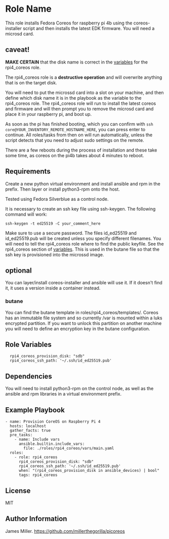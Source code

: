 Role Name
=========

This role installs Fedora Coreos for raspberry pi 4b using the coreos-installer script and then installs the latest EDK firmware.  You will need a microsd card.

## caveat!
<b>MAKE CERTAIN</b> that the disk name is correct in the [variables](#role-variables) for the rpi4_coreos role.

The rpi4_coreos role is a <b>destructive operation</b> and will overwrite anything that is on the target disk.

You will need to put the microssd card into a slot on your machine, and then define which disk name it is in the playbook as the variable to the rpi4_coreos role.  The rpi4_coreos role will run to install the latest coreos and firmware and will then prompt you to remove the microsd card and place it in your raspberry pi, and boot up.

As soon as the pi has finished booting, which you can confirm with 
```ssh core@YOUR_INVENTORY_REMOTE_HOSTNAME_HERE```, you can press enter to continue.  All roles/tasks from then on will run automatically, unless the script detects that you need to adjust sudo settings on the remote.

There are a few reboots during the process of installation and these take some time, as coreos on the pi4b takes about 4 minutes to reboot.

Requirements
------------

Create a new python virtual environment and install ansible and rpm in the prefix.  Then layer or install python3-rpm onto the host.

Tested using Fedora Silverblue as a control node.

It is necessary to create an ssh key file using ssh-keygen.  The following command will work:
```
ssh-keygen -t ed25519 -C your_comment_here
```
Make sure to use a secure password.  The files id_ed25519 and id_ed25519.pub will be created unless you
specify different filenames.  You will need to tell the rpi4_coreos role where to find the public keyfile.
See the rpi4_coreos section of [variables](#variables).  This is used in the butane file so that the
ssh key is provisioned into the microssd image.



## optional
You can layer/install coreos-installer and ansible will use it.  If it doesn't find it, it uses a version inside a container instead.

### butane
You can find the butane template in roles/rpi4_coreos/templates/.  Coreos has an immutable file system and so currently /var is mounted within a luks encrypted partition.  If you want to unlock this partition on another machine you will need to define an encryption key in the butane configuration.

Role Variables
--------------

```
  rpi4_coreos_provision_disk: "sdb"
  rpi4_coreos_ssh_path: '~/.ssh/id_ed25519.pub'
```

Dependencies
------------

You will need to install python3-rpm on the control node, as well as the ansible and rpm libraries in a virtual environment prefix.

Example Playbook
----------------
```
- name: Provision CoreOS on Raspberry Pi 4
  hosts: localhost
  gather_facts: true
  pre_tasks:
    - name: Include vars
      ansible.builtin.include_vars:
        file: ./roles/rpi4_coreos/vars/main.yaml
  roles:
    - role: rpi4_coreos
      rpi4_coreos_provision_disk: "sdb"
      rpi4_coreos_ssh_path: '~/.ssh/id_ed25519.pub'
      when: "(rpi4_coreos_provision_disk in ansible_devices) | bool"
      tags: rpi4_coreos
```
License
-------

MIT

Author Information
------------------

James Miller.  https://github.com/millerthegorilla/picoreos
